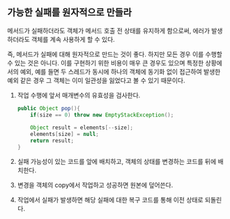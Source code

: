 ## 가능한 실패를 원자적으로 만들라  

메서드가 실패하더라도 객체가 메서드 호출 전 상태를 유지하게 함으로써, 
에러가 발생하더라도 객체를 계속 사용하게 할 수 있다.  

즉, 메서드가 실패에 대해 원자적으로 만드는 것이 좋다. 
하지만 모든 경우 이를 수행할 수 있는 것은 아니다. 
이를 구현하기 위한 비용이 매우 큰 경우도 있으며 특정한 상황에서의 예외, 예를 들면 두 스레드가 동시에 하나의 객체에 동기화 없이 접근하여 발생한 예외 같은 경우 그 객체는 이미 일관성을 잃었다고 볼 수 있기 때문이다. 

1. 작업 수행에 앞서 매개변수의 유효성을 검사한다.  
   
	``` java
	public Object pop(){
		if(size == 0) throw new EmptyStackException();
		
		Object result = elements[--size];
		elements[size] = null;
		return result;
	}
	```

2. 실패 가능성이 있는 코드를 앞에 배치하고, 객체의 상태를 변경하는 코드를 뒤에 배치한다.
3. 변경을 객체의 copy에서 작업하고 성공하면 원본에 덮어쓴다.
4. 작업에서 실패가 발생하면 해당 실패에 대한 복구 코드를 통해 이전 상태로 되돌린다. 

